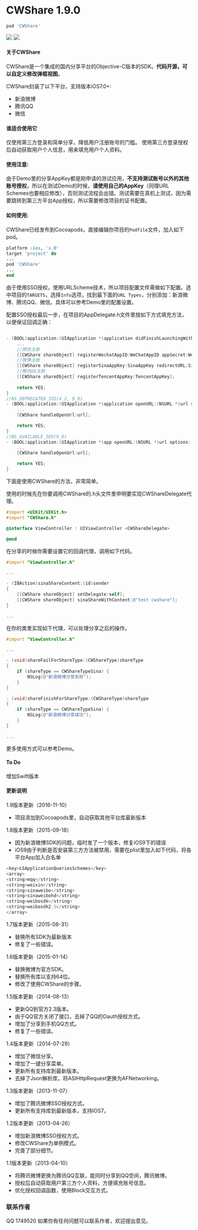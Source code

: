 CWShare 1.9.0
=======
```ruby
pod 'CWShare'
```
![](http://admin.imdota.com/screenshot2.jpeg) ![](http://admin.imdota.com/screenshot1.jpeg)

#### 关于CWShare
CWShare是一个集成的国内分享平台的Objective-C版本的SDK。**代码开源，可以自定义修改弹框视图**。

CWShare封装了以下平台，支持版本iOS7.0+:
- 新浪微博
- 腾讯QQ
- 微信

#### 谁适合使用它
仅使用第三方登录和简单分享，降低用户注册账号的门槛。
使用第三方登录授权后自动获取用户个人信息，用来填充用户个人资料。

#### 使用注意:
由于Demo里的分享AppKey都是刚申请的测试应用，**不支持测试账号以外的其他账号授权**，所以在测试Demo的时候，**请使用自己的AppKey**（同理URL Schemes也要相应修改），否则测试流程会出错。测试需要在真机上测试，因为需要跳转到第三方平台App授权，所以需要修改项目的证书配置。

#### 如何使用:
CWShare已经发布到Cocoapods，直接编辑你项目的`Podfile`文件，加入如下pod。
```ruby
platform :ios, 'x.0'
target 'project' do
...
pod 'CWShare'
...
end
```

由于使用SSO授权，使用URLScheme技术，所以项目配置文件需做如下配置。选中项目的`TARGETS`，选择`Info`选项，找到最下面的`URL Types`，分别添加：新浪微博、腾讯QQ、微信。具体可以参考Demo里的配置设置。

配置SSO授权最后一步，在项目的AppDelegate.h文件里按如下方式填充方法，以便保证回调正确：
```objective-c

- (BOOL)application:(UIApplication *)application didFinishLaunchingWithOptions:(NSDictionary *)launchOptions {   
    ...
    //微信注册
    [[CWShare shareObject] registerWechatAppID:WeChatAppID appSecret:WeChatAppSecret];
    //微博注册
    [[CWShare shareObject] registerSinaAppKey:SinaAppKey redirectURL:SinaRedirectURL];
    //腾讯QQ注册
    [[CWShare shareObject] registerTencentAppKey:TencentAppKey];
    
    return YES;
}
//NS_DEPRECATED_IOS(4_2, 9_0)
- (BOOL)application:(UIApplication *)application openURL:(NSURL *)url sourceApplication:(NSString *)sourceApplication annotation:(id)annotation {
    ...
    [CWShare handleOpenUrl:url];

    return YES;
}
//NS_AVAILABLE_IOS(9_0)
- (BOOL)application:(UIApplication *)app openURL:(NSURL *)url options:(NSDictionary<NSString *,id> *)options {
    ...
    [CWShare handleOpenUrl:url];

    return YES;
}

```

下面是使用CWShare的方法，非常简单。

使用的时候先在你要调用CWShare的.h头文件里申明要实现CWShareDelegate代理。
```objective-c
#import <UIKit/UIKit.h>
#import "CWShare.h"

@interface ViewController : UIViewController <CWShareDelegate>

@end
```
在分享的时候你需要设置它的回调代理，调用如下代码。
```objective-c
#import "ViewController.h"

...

- (IBAction)sinaShareContent:(id)sender
{
    [[CWShare shareObject] setDelegate:self];
    [[CWShare shareObject] sinaShareWithContent:@"test cwshare"];
}

...
```

在你的类里实现如下代理，可以处理分享之后的操作。
```objective-c
#import "ViewController.h"

...

- (void)shareFailForShareType:(CWShareType)shareType
{
    if (shareType == CWShareTypeSina) {
        NSLog(@"新浪微博分享失败");
    }
}

- (void)shareFinishForShareType:(CWShareType)shareType
{
    if (shareType == CWShareTypeSina) {
        NSLog(@"新浪微博分享成功");
    }
}

...
```
更多使用方式可以参考Demo。

#### To Do
增加Swift版本

#### 更新说明
1.9版本更新（2016-11-10）
- 项目添加到Cocoapods里，自动获取其他平台库最新版本

1.8版本更新（2015-09-18）
- 因为新浪微博SDK的问题，临时发了一个版本，修复iOS9下的错误
- iOS9由于判断是否安装第三方方法被禁用，需要在plist里加入如下代码，将各平台App加入白名单
```objective-c
<key>LSApplicationQueriesSchemes</key>
<array>
<string>mqq</string>
<string>weixin</string>
<string>sinaweibo</string>
<string>sinaweibohd</string>
<string>weibosdk</string>
<string>weibosdk2.5</string>
</array>
```

1.7版本更新（2015-08-31）
- 替换所有SDK为最新版本
- 修复了一些错误。

1.6版本更新（2015-01-14）
- 替换微博为官方SDK。
- 替换所有库以支持64位。
- 修改了使用CWShare的步骤。

1.5版本更新（2014-08-13）
- 更新QQ到官方2.3版本。
- 由于QQ官方关闭了接口，去掉了QQ的Oauth授权方式。
- 增加了分享到手机QQ方式。
- 修复了一些错误。

1.4版本更新（2014-07-29）
- 增加了微信分享。
- 增加了一键分享菜单。
- 更新所有支持库到最新版本。
- 去掉了Json解析库，将ASIHttpRequest更换为AFNetworking。

1.3版本更新（2013-11-07）
- 增加了腾讯微博SSO授权方式。
- 更新所有支持库到最新版本，支持IOS7。

1.2版本更新（2013-04-26）
- 增加新浪微博SSO授权方式。
- 修改CWShare为单例模式。
- 完善了部分细节。

1.1版本更新（2013-04-10）
- 将腾讯微博更换为腾讯QQ互联，能同时分享到QQ空间，腾讯微博。
- 授权后自动获取用户第三方个人资料，方便填充账号信息。
- 优化授权回调函数，使用Block交互方式。

### 联系作者
QQ 1749520
如果你有任何问题可以联系作者，欢迎提出意见。
